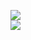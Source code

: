 [![](https://img.shields.io/badge/Made%20With-Github%20Spray-lightgrey.svg?style=for-the-badge&logo=github)](https://github.com/Annihil/github-spray#3797)  
[![](https://i.imgur.com/2DrTn0Z.gif)](https://github.com/Annihil/github-spray)